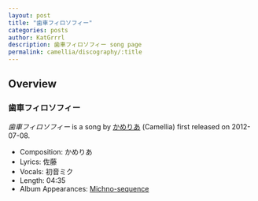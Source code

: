```yaml
---
layout: post
title: "歯車フィロソフィー"
categories: posts
author: KatGrrrl
description: 歯車フィロソフィー song page
permalink: camellia/discography/:title
---
```


## Overview

### 歯車フィロソフィー

*歯車フィロソフィー* is a song by [かめりあ](<{% link postsWiki/_posts/2023-12-10-camellia.md %}>) (Camellia) first released on 2012-07-08.

* Composition: かめりあ
* Lyrics: 佐藤
* Vocals: 初音ミク
* Length: 04:35
* Album Appearances: [Michno-sequence](<{% link postsInclude/_posts/camellia/albums/Michno-sequence/2023-12-06-Michno-sequence.md %}>)
